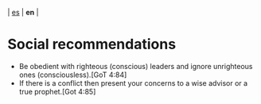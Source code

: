 | [es](../español/recomendaciones-sociales.md) | **en** |

# Social recommendations

- Be obedient with righteous (conscious) leaders and ignore unrighteous ones (consciousless).[GoT 4:84]
- If there is a conflict then present your concerns to a wise advisor or a true prophet.[Got 4:85]
